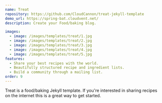 ```yaml
---
name: Treat
repository: https://github.com/CloudCannon/treat-jekyll-template
demo_url: https://spring-bat.cloudvent.net/
description: Create your Food/baking blog.

images:
  - image: /images/templates/treat/1.jpg
  - image: /images/templates/treat/2.jpg
  - image: /images/templates/treat/3.jpg
  - image: /images/templates/treat/4.jpg
  - image: /images/templates/treat/5.jpg
features:
  - Share your best recipes with the world.
  - Beautifully structured recipe and ingredient lists.
  - Build a community through a mailing list.
order: 9
---
```


Treat is a food/baking Jekyll template. If you're interested in sharing recipes on the internet this is a great way to get started.
